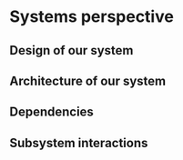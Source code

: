 # Systems perspective

## Design of our system


## Architecture of our system

## Dependencies

## Subsystem interactions